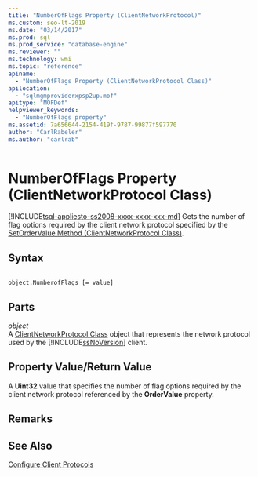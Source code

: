 ```yaml
---
title: "NumberOfFlags Property (ClientNetworkProtocol)"
ms.custom: seo-lt-2019
ms.date: "03/14/2017"
ms.prod: sql
ms.prod_service: "database-engine"
ms.reviewer: ""
ms.technology: wmi
ms.topic: "reference"
apiname: 
  - "NumberOfFlags Property (ClientNetworkProtocol Class)"
apilocation: 
  - "sqlmgmproviderxpsp2up.mof"
apitype: "MOFDef"
helpviewer_keywords: 
  - "NumberOfFlags property"
ms.assetid: 7a656644-2154-419f-9787-99877f597770
author: "CarlRabeler"
ms.author: "carlrab"
---
```

# NumberOfFlags Property (ClientNetworkProtocol Class)
[!INCLUDE[tsql-appliesto-ss2008-xxxx-xxxx-xxx-md](../../../includes/tsql-appliesto-ss2008-xxxx-xxxx-xxx-md.md)]
  Gets the number of flag options required by the client network protocol specified by the [SetOrderValue Method (ClientNetworkProtocol Class)](../../../relational-databases/wmi-provider-configuration-classes/clientnetworkprotocol-class/setordervalue-method-clientnetworkprotocol-class.md).  
  
## Syntax  
  
```  
  
object.NumberofFlags [= value]  
```  
  
## Parts  
 *object*  
 A [ClientNetworkProtocol Class](../../../relational-databases/wmi-provider-configuration-classes/clientnetworkprotocol-class/clientnetworkprotocol-class.md) object that represents the network protocol used by the [!INCLUDE[ssNoVersion](../../../includes/ssnoversion-md.md)] client.  
  
## Property Value/Return Value  
 A **Uint32** value that specifies the number of flag options required by the client network protocol referenced by the **OrderValue** property.  
  
## Remarks  
  
## See Also  
 [Configure Client Protocols](https://technet.microsoft.com/library/ms181035.aspx)  
  
  
